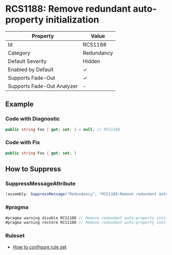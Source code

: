 # RCS1188: Remove redundant auto\-property initialization

| Property                    | Value      |
| --------------------------- | ---------- |
| Id                          | RCS1188    |
| Category                    | Redundancy |
| Default Severity            | Hidden     |
| Enabled by Default          | &#x2713;   |
| Supports Fade\-Out          | &#x2713;   |
| Supports Fade\-Out Analyzer | -          |

## Example

### Code with Diagnostic

```csharp
public string Foo { get; set; } = null; // RCS1188
```

### Code with Fix

```csharp
public string Foo { get; set; }
```

## How to Suppress

### SuppressMessageAttribute

```csharp
[assembly: SuppressMessage("Redundancy", "RCS1188:Remove redundant auto-property initialization.", Justification = "<Pending>")]
```

### \#pragma

```csharp
#pragma warning disable RCS1188 // Remove redundant auto-property initialization.
#pragma warning restore RCS1188 // Remove redundant auto-property initialization.
```

### Ruleset

* [How to configure rule set](../HowToConfigureAnalyzers.md)
